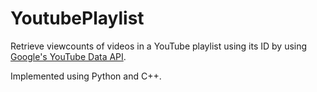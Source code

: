 # YoutubePlaylist

Retrieve viewcounts of videos in a YouTube playlist using its ID by using [Google's YouTube Data API](https://developers.google.com/youtube/v3/docs/).

Implemented using Python and C++.
